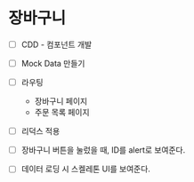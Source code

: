 # 장바구니

- [ ] CDD - 컴포넌트 개발

- [ ] Mock Data 만들기

- [ ] 라우팅
  - 장바구니 페이지
  - 주문 목록 페이지
- [ ] 리덕스 적용
- [ ] 장바구니 버튼을 눌렀을 때, ID를 alert로 보여준다.

- [ ] 데이터 로딩 시 스켈레톤 UI를 보여준다.
